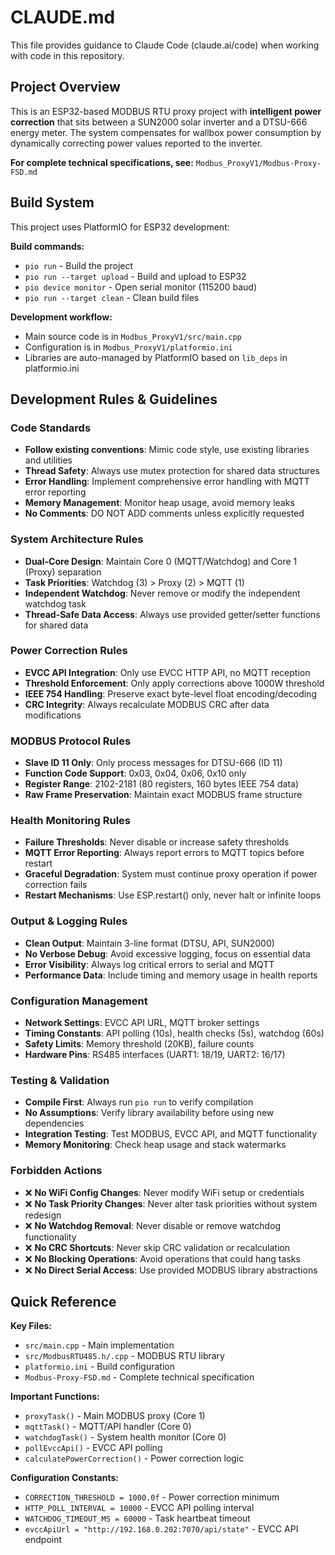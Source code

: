 # CLAUDE.md

This file provides guidance to Claude Code (claude.ai/code) when working with code in this repository.

## Project Overview

This is an ESP32-based MODBUS RTU proxy project with **intelligent power correction** that sits between a SUN2000 solar inverter and a DTSU-666 energy meter. The system compensates for wallbox power consumption by dynamically correcting power values reported to the inverter.

**For complete technical specifications, see:** `Modbus_ProxyV1/Modbus-Proxy-FSD.md`

## Build System

This project uses PlatformIO for ESP32 development:

**Build commands:**
- `pio run` - Build the project
- `pio run --target upload` - Build and upload to ESP32
- `pio device monitor` - Open serial monitor (115200 baud)
- `pio run --target clean` - Clean build files

**Development workflow:**
- Main source code is in `Modbus_ProxyV1/src/main.cpp`
- Configuration is in `Modbus_ProxyV1/platformio.ini`
- Libraries are auto-managed by PlatformIO based on `lib_deps` in platformio.ini

## Development Rules & Guidelines

### Code Standards
- **Follow existing conventions**: Mimic code style, use existing libraries and utilities
- **Thread Safety**: Always use mutex protection for shared data structures
- **Error Handling**: Implement comprehensive error handling with MQTT error reporting
- **Memory Management**: Monitor heap usage, avoid memory leaks
- **No Comments**: DO NOT ADD comments unless explicitly requested

### System Architecture Rules
- **Dual-Core Design**: Maintain Core 0 (MQTT/Watchdog) and Core 1 (Proxy) separation
- **Task Priorities**: Watchdog (3) > Proxy (2) > MQTT (1)
- **Independent Watchdog**: Never remove or modify the independent watchdog task
- **Thread-Safe Data Access**: Always use provided getter/setter functions for shared data

### Power Correction Rules
- **EVCC API Integration**: Only use EVCC HTTP API, no MQTT reception
- **Threshold Enforcement**: Only apply corrections above 1000W threshold
- **IEEE 754 Handling**: Preserve exact byte-level float encoding/decoding
- **CRC Integrity**: Always recalculate MODBUS CRC after data modifications

### MODBUS Protocol Rules
- **Slave ID 11 Only**: Only process messages for DTSU-666 (ID 11)
- **Function Code Support**: 0x03, 0x04, 0x06, 0x10 only
- **Register Range**: 2102-2181 (80 registers, 160 bytes IEEE 754 data)
- **Raw Frame Preservation**: Maintain exact MODBUS frame structure

### Health Monitoring Rules
- **Failure Thresholds**: Never disable or increase safety thresholds
- **MQTT Error Reporting**: Always report errors to MQTT topics before restart
- **Graceful Degradation**: System must continue proxy operation if power correction fails
- **Restart Mechanisms**: Use ESP.restart() only, never halt or infinite loops

### Output & Logging Rules
- **Clean Output**: Maintain 3-line format (DTSU, API, SUN2000)
- **No Verbose Debug**: Avoid excessive logging, focus on essential data
- **Error Visibility**: Always log critical errors to serial and MQTT
- **Performance Data**: Include timing and memory usage in health reports

### Configuration Management
- **Network Settings**: EVCC API URL, MQTT broker settings
- **Timing Constants**: API polling (10s), health checks (5s), watchdog (60s)
- **Safety Limits**: Memory threshold (20KB), failure counts
- **Hardware Pins**: RS485 interfaces (UART1: 18/19, UART2: 16/17)

### Testing & Validation
- **Compile First**: Always run `pio run` to verify compilation
- **No Assumptions**: Verify library availability before using new dependencies
- **Integration Testing**: Test MODBUS, EVCC API, and MQTT functionality
- **Memory Monitoring**: Check heap usage and stack watermarks

### Forbidden Actions
- ❌ **No WiFi Config Changes**: Never modify WiFi setup or credentials
- ❌ **No Task Priority Changes**: Never alter task priorities without system redesign
- ❌ **No Watchdog Removal**: Never disable or remove watchdog functionality
- ❌ **No CRC Shortcuts**: Never skip CRC validation or recalculation
- ❌ **No Blocking Operations**: Avoid operations that could hang tasks
- ❌ **No Direct Serial Access**: Use provided MODBUS library abstractions

## Quick Reference

**Key Files:**
- `src/main.cpp` - Main implementation
- `src/ModbusRTU485.h/.cpp` - MODBUS RTU library
- `platformio.ini` - Build configuration
- `Modbus-Proxy-FSD.md` - Complete technical specification

**Important Functions:**
- `proxyTask()` - Main MODBUS proxy (Core 1)
- `mqttTask()` - MQTT/API handler (Core 0)
- `watchdogTask()` - System health monitor (Core 0)
- `pollEvccApi()` - EVCC API polling
- `calculatePowerCorrection()` - Power correction logic

**Configuration Constants:**
- `CORRECTION_THRESHOLD = 1000.0f` - Power correction minimum
- `HTTP_POLL_INTERVAL = 10000` - EVCC API polling interval
- `WATCHDOG_TIMEOUT_MS = 60000` - Task heartbeat timeout
- `evccApiUrl = "http://192.168.0.202:7070/api/state"` - EVCC API endpoint